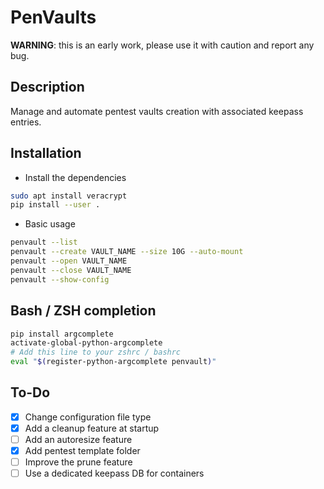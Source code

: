 # PenVaults

**WARNING**: this is an early work, please use it with caution and report any bug.

## Description
Manage and automate pentest vaults creation with associated keepass entries.

## Installation
- Install the dependencies
```bash
sudo apt install veracrypt
pip install --user .
```
- Basic usage
```bash
penvault --list
penvault --create VAULT_NAME --size 10G --auto-mount
penvault --open VAULT_NAME
penvault --close VAULT_NAME
penvault --show-config
```

## Bash / ZSH completion
```bash
pip install argcomplete
activate-global-python-argcomplete
# Add this line to your zshrc / bashrc 
eval "$(register-python-argcomplete penvault)"
```

## To-Do
- [x] Change configuration file type
- [x] Add a cleanup feature at startup
- [ ] Add an autoresize feature
- [x] Add pentest template folder
- [ ] Improve the prune feature
- [ ] Use a dedicated keepass DB for containers
